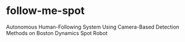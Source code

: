 # follow-me-spot
Autonomous Human-Following System Using Camera-Based Detection Methods on Boston Dynamics Spot Robot

